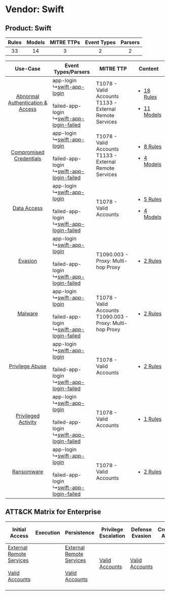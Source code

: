 Vendor: Swift
=============
Product: Swift
--------------
| Rules | Models | MITRE TTPs | Event Types | Parsers |
|:-----:|:------:|:----------:|:-----------:|:-------:|
|  33   |   14   |     3      |      2      |    2    |

|    Use-Case    | Event Types/Parsers    | MITRE TTP    | Content    |
|:----:| ---- | ---- | ---- |
| [Abnormal Authentication & Access](../../../UseCases/uc_abnormal_authentication_&_access.md) |  app-login<br> ↳[swift-app-login](Ps/pC_swiftapplogin.md)<br><br> failed-app-login<br> ↳[swift-app-login-failed](Ps/pC_swiftapploginfailed.md)<br> | T1078 - Valid Accounts<br>T1133 - External Remote Services<br>   | [<ul><li>18 Rules</li></ul><ul><li>11 Models</li></ul>](RM/r_m_swift_swift_Abnormal_Authentication_&_Access.md) |
|          [Compromised Credentials](../../../UseCases/uc_compromised_credentials.md)          |  app-login<br> ↳[swift-app-login](Ps/pC_swiftapplogin.md)<br><br> failed-app-login<br> ↳[swift-app-login-failed](Ps/pC_swiftapploginfailed.md)<br> | T1078 - Valid Accounts<br>T1133 - External Remote Services<br>   | [<ul><li>8 Rules</li></ul><ul><li>4 Models</li></ul>](RM/r_m_swift_swift_Compromised_Credentials.md)    |
|    [Data Access](../../../UseCases/uc_data_access.md)    |  app-login<br> ↳[swift-app-login](Ps/pC_swiftapplogin.md)<br><br> failed-app-login<br> ↳[swift-app-login-failed](Ps/pC_swiftapploginfailed.md)<br> | T1078 - Valid Accounts<br>    | [<ul><li>5 Rules</li></ul><ul><li>4 Models</li></ul>](RM/r_m_swift_swift_Data_Access.md)    |
|    [Evasion](../../../UseCases/uc_evasion.md)    |  app-login<br> ↳[swift-app-login](Ps/pC_swiftapplogin.md)<br><br> failed-app-login<br> ↳[swift-app-login-failed](Ps/pC_swiftapploginfailed.md)<br> | T1090.003 - Proxy: Multi-hop Proxy<br>    | [<ul><li>2 Rules</li></ul>](RM/r_m_swift_swift_Evasion.md)    |
|    [Malware](../../../UseCases/uc_malware.md)    |  app-login<br> ↳[swift-app-login](Ps/pC_swiftapplogin.md)<br><br> failed-app-login<br> ↳[swift-app-login-failed](Ps/pC_swiftapploginfailed.md)<br> | T1078 - Valid Accounts<br>T1090.003 - Proxy: Multi-hop Proxy<br> | [<ul><li>2 Rules</li></ul>](RM/r_m_swift_swift_Malware.md)    |
|    [Privilege Abuse](../../../UseCases/uc_privilege_abuse.md)    |  app-login<br> ↳[swift-app-login](Ps/pC_swiftapplogin.md)<br><br> failed-app-login<br> ↳[swift-app-login-failed](Ps/pC_swiftapploginfailed.md)<br> | T1078 - Valid Accounts<br>    | [<ul><li>2 Rules</li></ul>](RM/r_m_swift_swift_Privilege_Abuse.md)    |
|    [Privileged Activity](../../../UseCases/uc_privileged_activity.md)    |  app-login<br> ↳[swift-app-login](Ps/pC_swiftapplogin.md)<br><br> failed-app-login<br> ↳[swift-app-login-failed](Ps/pC_swiftapploginfailed.md)<br> | T1078 - Valid Accounts<br>    | [<ul><li>1 Rules</li></ul>](RM/r_m_swift_swift_Privileged_Activity.md)    |
|    [Ransomware](../../../UseCases/uc_ransomware.md)    |  app-login<br> ↳[swift-app-login](Ps/pC_swiftapplogin.md)<br><br> failed-app-login<br> ↳[swift-app-login-failed](Ps/pC_swiftapploginfailed.md)<br> | T1078 - Valid Accounts<br>    | [<ul><li>2 Rules</li></ul>](RM/r_m_swift_swift_Ransomware.md)    |

ATT&CK Matrix for Enterprise
----------------------------
| Initial Access                                                                                                                                   | Execution | Persistence                                                                                                                                      | Privilege Escalation                                                | Defense Evasion                                                     | Credential Access | Discovery | Lateral Movement | Collection | Command and Control                                                                                                                       | Exfiltration | Impact |
| ------------------------------------------------------------------------------------------------------------------------------------------------ | --------- | ------------------------------------------------------------------------------------------------------------------------------------------------ | ------------------------------------------------------------------- | ------------------------------------------------------------------- | ----------------- | --------- | ---------------- | ---------- | ----------------------------------------------------------------------------------------------------------------------------------------- | ------------ | ------ |
| [External Remote Services](https://attack.mitre.org/techniques/T1133)<br><br>[Valid Accounts](https://attack.mitre.org/techniques/T1078)<br><br> |           | [External Remote Services](https://attack.mitre.org/techniques/T1133)<br><br>[Valid Accounts](https://attack.mitre.org/techniques/T1078)<br><br> | [Valid Accounts](https://attack.mitre.org/techniques/T1078)<br><br> | [Valid Accounts](https://attack.mitre.org/techniques/T1078)<br><br> |                   |           |                  |            | [Proxy: Multi-hop Proxy](https://attack.mitre.org/techniques/T1090/003)<br><br>[Proxy](https://attack.mitre.org/techniques/T1090)<br><br> |              |        |